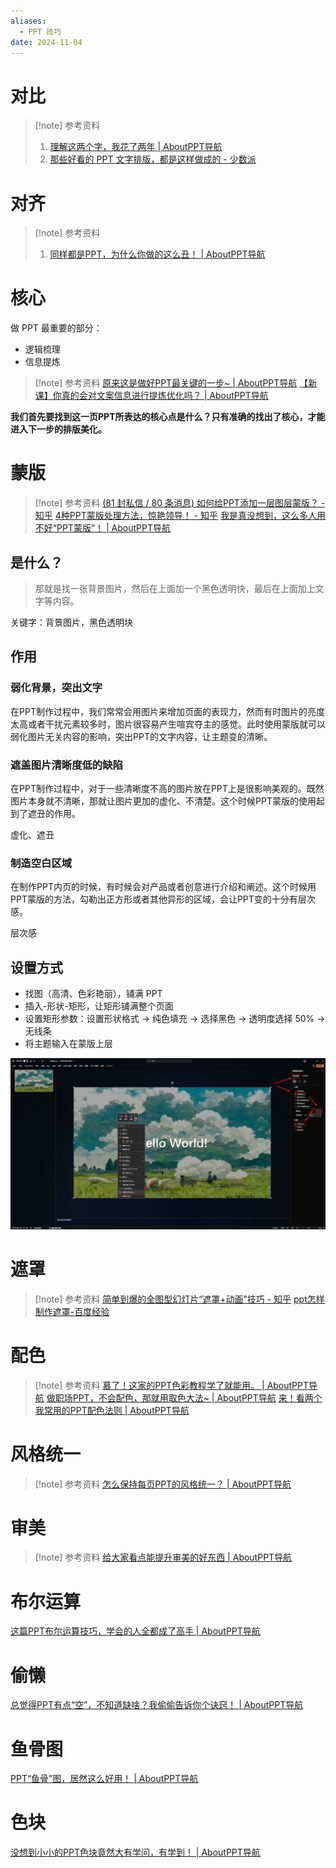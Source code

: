 ```yaml
---
aliases:
  - PPT 技巧
date: 2024-11-04
---
```


# 对比

> [!note] 参考资料
> 1. [理解这两个字，我花了两年 | AboutPPT导航](https://www.aboutppt.com/10016.html)
> 2. [那些好看的 PPT 文字排版，都是这样做成的 - 少数派](https://sspai.com/post/51188)

# 对齐

> [!note] 参考资料
> 1. [同样都是PPT，为什么你做的这么丑！ | AboutPPT导航](https://www.aboutppt.com/79698.html)

# 核心

做 PPT 最重要的部分：

- 逻辑梳理
- 信息提炼

> [!note] 参考资料
> [原来这是做好PPT最关键的一步~ | AboutPPT导航](https://www.aboutppt.com/84357.html)
> [【新课】你真的会对文案信息进行提炼优化吗？ | AboutPPT导航](https://www.aboutppt.com/79778.html)

**我们首先要找到这一页PPT所表达的核心点是什么？只有准确的找出了核心，才能进入下一步的排版美化。**

# 蒙版

> [!note] 参考资料
> [(81 封私信 / 80 条消息) 如何给PPT添加一层图层蒙版？ - 知乎](https://www.zhihu.com/question/43613775)
> [4种PPT蒙版处理方法，惊艳领导！ - 知乎](https://zhuanlan.zhihu.com/p/581569155)
> [我是真没想到，这么多人用不好“PPT蒙版”！ | AboutPPT导航](https://www.aboutppt.com/88905.html)

## 是什么？

> 那就是找一张背景图片，然后在上面加一个黑色透明快，最后在上面加上文字等内容。

关键字：背景图片，黑色透明块

## 作用

### 弱化背景，突出文字

在PPT制作过程中，我们常常会用图片来增加页面的表现力，然而有时图片的亮度太高或者干扰元素较多时，图片很容易产生喧宾夺主的感觉。此时使用蒙版就可以弱化图片无关内容的影响，突出PPT的文字内容，让主题变的清晰。

### 遮盖图片清晰度低的缺陷

在PPT制作过程中，对于一些清晰度不高的图片放在PPT上是很影响美观的。既然图片本身就不清晰，那就让图片更加的虚化、不清楚。这个时候PPT蒙版的使用起到了遮丑的作用。

虚化、遮丑

### 制造空白区域

在制作PPT内页的时候，有时候会对产品或者创意进行介绍和阐述。这个时候用PPT蒙版的方法，勾勒出正方形或者其他异形的区域，会让PPT变的十分有层次感。

层次感

## 设置方式

- 找图（高清、色彩艳丽），铺满 PPT
- 插入-形状-矩形，让矩形铺满整个页面
- 设置矩形参数：设置形状格式 -> 纯色填充 -> 选择黑色 -> 透明度选择 50% -> 无线条
- 将主题输入在蒙版上层

![](./images/00_蒙版.png)

# 遮罩

> [!note] 参考资料
> [简单到爆的全图型幻灯片“遮罩+动画”技巧 - 知乎](https://zhuanlan.zhihu.com/p/28862694)
> [ppt怎样制作遮罩-百度经验](https://jingyan.baidu.com/article/647f0115fd74477f2148a89f.html)

# 配色

> [!note] 参考资料
> [慕了！这家的PPT色彩教程学了就能用。 | AboutPPT导航](https://www.aboutppt.com/88122.html)
> [做职场PPT，不会配色，那就用取色大法~ | AboutPPT导航](https://www.aboutppt.com/88631.html)
> [来！看两个我常用的PPT配色法则 | AboutPPT导航](https://www.aboutppt.com/83657.html)

# 风格统一

> [!note] 参考资料
> [怎么保持每页PPT的风格统一？ | AboutPPT导航](https://www.aboutppt.com/84905.html)

# 审美

> [!note] 参考资料
> [给大家看点能提升审美的好东西 | AboutPPT导航](https://www.aboutppt.com/60539.html)

# 布尔运算

[这篇PPT布尔运算技巧，学会的人全都成了高手 | AboutPPT导航](https://www.aboutppt.com/78273.html)

# 偷懒

[总觉得PPT有点“空”，不知道缺啥？我偷偷告诉你个诀窍！ | AboutPPT导航](https://www.aboutppt.com/75605.html)

# 鱼骨图

[PPT“鱼骨”图，居然这么好用！ | AboutPPT导航](https://www.aboutppt.com/73973.html)

# 色块

[没想到小小的PPT色块竟然大有学问，有学到！ | AboutPPT导航](https://www.aboutppt.com/77737.html)